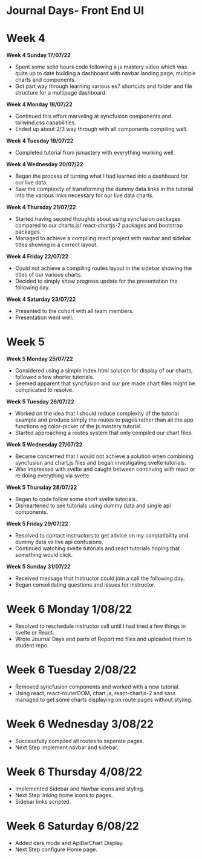 # Journal Days- Front End UI

# Week 4

**Week 4 Sunday 17/07/22**

* Spent some solid hours code following a js mastery video which was quite up to date building a dashboard with navbar landing page, multiple charts and components.
* Got part way through learning various es7 shortcuts and folder and file structure for a multipage dashboard.

**Week 4 Monday 18/07/22**

* Continued this effort marveling at syncfusion components and tailwind.css capabilities.
* Ended up about 2/3 way through with all components compiling well.

**Week 4 Tuesday 19/07/22**

* Completed tutorial from jsmastery with everything working well.

**Week 4 Wednesday 20/07/22**

* Began the process of turning what I had learned into a dashboard for our live data.
* Saw the complexity of transforming the dummy data links in the tutorial into the various links necessary for our live data charts.

**Week 4 Thursday 21/07/22**

* Started having second thoughts about using syncfusion packages compared to our charts.js/ react-chartjs-2 packages and bootstrap packages.
* Managed to achieve a compiling react project with navbar and sidebar titles showing in a correct layout.

**Week 4 Friday 22/07/22**

* Could not achieve a compiling routes layout in the sidebar showing the titles of our various charts.
* Decided to simply show progress update for the presentation the following day.

**Week 4 Saturday 23/07/22**

* Presented to the cohort with all team members.
* Presentation went well.

# Week 5

**Week 5 Monday 25/07/22**

* Considered using a simple index.html solution for display of our charts, followed a few shorter tutorials.
* Seemed apparent that syncfusion and our pre made chart files might be complicated to resolve.

**Week 5 Tuesday 26/07/22**

* Worked on the idea that I should reduce complexity of the tutorial example and produce simply the routes to pages rather than all the app functions eg color-picker of the js mastery tutorial.
* Started approaching a routes system that only compiled our chart files.

**Week 5 Wednesday 27/07/22**

* Became concerned that I would not achieve a solution when combining syncfusion and chart.js files and began investigating svelte tutorials.
* Was impressed with svelte and caught between continuing with react or re doing everything via svelte.

**Week 5 Thursday 28/07/22**

* Began to code follow some short svelte tutorials.
* Disheartened to see tutorials using dummy data and single api components.

**Week 5 Friday 29/07/22**

* Resolved to contact instructors to get advice on my compatibility and dummy data vs live api confusions.
* Continued watching svelte tutorials and react tutorials hoping that something would click.

**Week 5 Sunday 31/07/22**

* Received message that Instructor could join a call the following day.
* Began consolidating questions and issues for instructor.

# Week 6 Monday 1/08/22

* Resolved to reschedule instructor call until I had tried a few things in svelte or React.
* Wrote Journal Days and parts of Report md files and uploaded them to student repo.

# Week 6 Tuesday 2/08/22

* Removed syncfusion components and worked with a new tutorial.
* Using react, react-routerDOM, chart.js, react-chartjs-2 and sass managed to get some charts displaying on route pages without styling.

# Week 6 Wednesday 3/08/22

* Successfully compiled all routes to seperate pages.
* Next Step implement navbar and sidebar.

# Week 6 Thursday 4/08/22

* Implemented Sidebar and Navbar icons and styling.
* Next Step linking home icons to pages.
* Sidebar links scripted.

# Week 6 Saturday 6/08/22

* Added dark mode and ApiBarChart Display.
* Next Step configure Home page.

